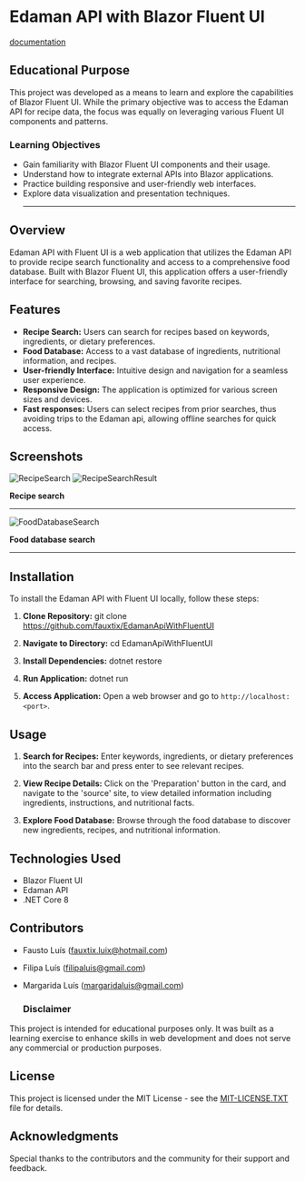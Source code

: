 # Edaman API with Blazor Fluent UI 
[documentation](https://fluentui-blazor.net/)

## Educational Purpose

This project was developed as a means to learn and explore the capabilities of Blazor Fluent UI. While the primary objective was to access the Edaman API for recipe data, the focus was equally on leveraging various Fluent UI components and patterns.

### Learning Objectives

- Gain familiarity with Blazor Fluent UI components and their usage.
- Understand how to integrate external APIs into Blazor applications.
- Practice building responsive and user-friendly web interfaces.
- Explore data visualization and presentation techniques.
  ***
## Overview

Edaman API with Fluent UI is a web application that utilizes the Edaman API to provide recipe search functionality and access to a comprehensive food database. Built with Blazor Fluent UI, this application offers a user-friendly interface for searching, browsing, and saving favorite recipes.

## Features

- **Recipe Search:** Users can search for recipes based on keywords, ingredients, or dietary preferences.
- **Food Database:** Access to a vast database of ingredients, nutritional information, and recipes.
- **User-friendly Interface:** Intuitive design and navigation for a seamless user experience.
- **Responsive Design:** The application is optimized for various screen sizes and devices.
- **Fast responses:** Users can select recipes from prior searches, thus avoiding trips to the Edaman api, allowing offline searches for quick access.

## Screenshots

![RecipeSearch](https://github.com/fauxtix/EdamanApiWithFluentUI/assets/49880538/e5f0c4f2-158f-4a08-81ed-c8c342fd2469)
![RecipeSearchResult](https://github.com/fauxtix/EdamanApiWithFluentUI/assets/49880538/f1d5bc1a-1866-4413-9d0a-a763cdb9b80c)

**Recipe search**
***
![FoodDatabaseSearch](https://github.com/fauxtix/EdamanApiWithFluentUI/assets/49880538/de5d9040-4905-496e-930c-d8d990eb11fe)

**Food database search**
***
## Installation

To install the Edaman API with Fluent UI locally, follow these steps:

1. **Clone Repository:**
   git clone https://github.com/fauxtix/EdamanApiWithFluentUI

2. **Navigate to Directory:**
   cd EdamanApiWithFluentUI

3. **Install Dependencies:**
   dotnet restore

4. **Run Application:**
   dotnet run

5. **Access Application:**
Open a web browser and go to `http://localhost:<port>`.

## Usage

1. **Search for Recipes:**
Enter keywords, ingredients, or dietary preferences into the search bar and press enter to see relevant recipes.

2. **View Recipe Details:**
Click on the 'Preparation' button in the card, and navigate to the 'source' site, to view detailed information including ingredients, instructions, and nutritional facts.

3. **Explore Food Database:**
Browse through the food database to discover new ingredients, recipes, and nutritional information.

## Technologies Used

- Blazor Fluent UI
- Edaman API
- .NET Core 8

## Contributors

- Fausto Luís (fauxtix.luix@hotmail.com)
- Filipa Luís (filipaluis@gmail.com)
- Margarida Luís (margaridaluis@gmail.com)

  ### Disclaimer

This project is intended for educational purposes only. It was built as a learning exercise to enhance skills in web development and does not serve any commercial or production purposes. 

## License

This project is licensed under the MIT License - see the [MIT-LICENSE.TXT](https://github.com/fauxtix/EdamanApiWithFluentUI/blob/master/EdamanFluentApi/MIT-LICENSE.txt) file for details.

## Acknowledgments

Special thanks to the contributors and the community for their support and feedback.
